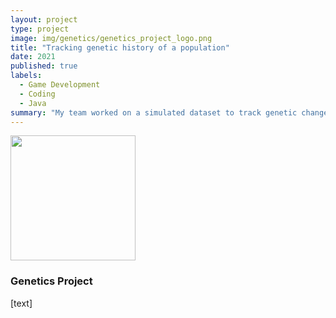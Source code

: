 ```yaml
---
layout: project
type: project
image: img/genetics/genetics_project_logo.png
title: "Tracking genetic history of a population"
date: 2021
published: true
labels:
  - Game Development
  - Coding
  - Java
summary: "My team worked on a simulated dataset to track genetic changes that the population went through"
---
```


<div class="text-center p-4">
  <img width="200px" src="..img/genetics/genetics_project.png" class="img-thumbnail" >
</div>

### Genetics Project

[text]